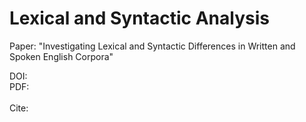 # Lexical and Syntactic Analysis
Paper: "Investigating Lexical and Syntactic Differences in Written and Spoken English Corpora"

DOI:  <br />
PDF:  <br />
<br />
Cite: <br />
